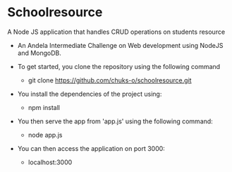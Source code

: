 # Schoolresource
A Node JS application that handles CRUD operations on students resource

- An Andela Intermediate Challenge on Web development using NodeJS and MongoDB.

- To get started, you clone the repository using the following command
   - git clone https://github.com/chuks-o/schoolresource.git
   
- You install the dependencies of the project using:
   - npm install
 
- You then serve the app from 'app.js' using the following command:
   - node app.js
   
- You can then access the application on port 3000:
   - localhost:3000
    
     
